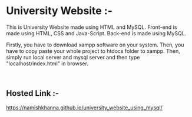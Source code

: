 # University Website :-
This is University Website made using HTML and MySQL.
Front-end is made using HTML, CSS and Java-Script.
Back-end is made using MySQL.

Firstly, you have to download xampp software on your system. Then, you have to copy paste your whole project to htdocs folder to xampp. Then, simply run local server and mysql server and then type "localhost/index.html" in browser.

<br>

## Hosted Link :-
https://namishkhanna.github.io/university_website_using_mysql/
